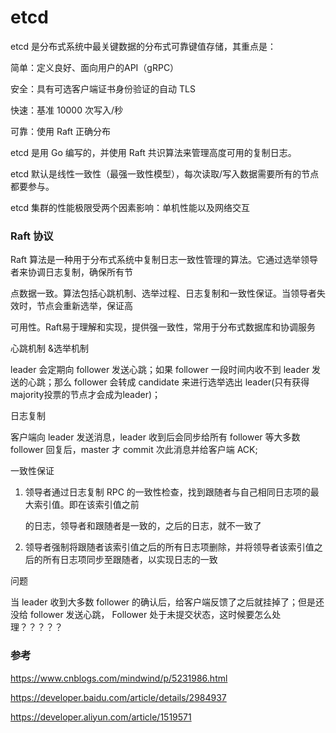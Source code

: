 # etcd 

etcd 是分布式系统中最关键数据的分布式可靠键值存储，其重点是：

简单：定义良好、面向用户的API（gRPC）

安全：具有可选客户端证书身份验证的自动 TLS

快速：基准 10000 次写入/秒

可靠：使用 Raft 正确分布

etcd 是用 Go 编写的，并使用 Raft 共识算法来管理高度可用的复制日志。

etcd 默认是线性一致性（最强一致性模型），每次读取/写入数据需要所有的节点都要参与。

etcd 集群的性能极限受两个因素影响：单机性能以及网络交互



### Raft 协议

Raft 算法是一种用于分布式系统中复制日志一致性管理的算法。它通过选举领导者来协调日志复制，确保所有节

点数据一致。算法包括心跳机制、选举过程、日志复制和一致性保证。当领导者失效时，节点会重新选举，保证高

可用性。Raft易于理解和实现，提供强一致性，常用于分布式数据库和协调服务

心跳机制 &选举机制

leader 会定期向 follower 发送心跳；如果 follower 一段时间内收不到 leader 发送的心跳；那么 follower 会转成 candidate 来进行选举选出 leader(只有获得majority投票的节点才会成为leader)；

日志复制

客户端向 leader 发送消息，leader 收到后会同步给所有 follower 等大多数 follower 回复后，master 才 commit 次此消息并给客户端 ACK;

 一致性保证

1. 领导者通过日志复制 RPC 的一致性检查，找到跟随者与自己相同日志项的最大索引值。即在该索引值之前

   的日志，领导者和跟随者是一致的，之后的日志，就不一致了

2. 领导者强制将跟随者该索引值之后的所有日志项删除，并将领导者该索引值之后的所有日志项同步至跟随者，以实现日志的一致

问题

当 leader 收到大多数 follower 的确认后，给客户端反馈了之后就挂掉了；但是还没给 follower 发送心跳， Follower 处于未提交状态，这时候要怎么处理？？？？？

### 参考

https://www.cnblogs.com/mindwind/p/5231986.html

https://developer.baidu.com/article/details/2984937

https://developer.aliyun.com/article/1519571